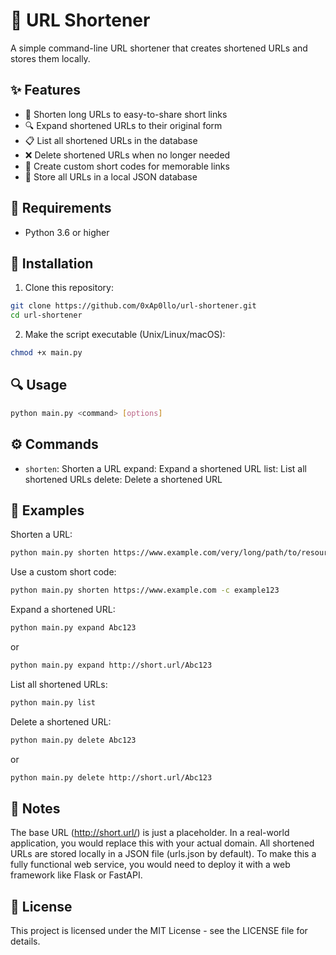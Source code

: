 # 🔗 URL Shortener

A simple command-line URL shortener that creates shortened URLs and stores them locally.

## ✨ Features

- 🔹 Shorten long URLs to easy-to-share short links
- 🔍 Expand shortened URLs to their original form
- 📋 List all shortened URLs in the database
- ❌ Delete shortened URLs when no longer needed
- 🎯 Create custom short codes for memorable links
- 💾 Store all URLs in a local JSON database

## 🔧 Requirements

- Python 3.6 or higher

## 🚀 Installation

1. Clone this repository:
```bash
git clone https://github.com/0xAp0llo/url-shortener.git
cd url-shortener
```

2. Make the script executable (Unix/Linux/macOS):
```bash
chmod +x main.py
```

## 🔍 Usage
```bash
python main.py <command> [options]
```

## ⚙️ Commands

- `shorten`: Shorten a URL
expand: Expand a shortened URL
list: List all shortened URLs
delete: Delete a shortened URL

## 📝 Examples

Shorten a URL:
```bash
python main.py shorten https://www.example.com/very/long/path/to/resource
```

Use a custom short code:
```bash
python main.py shorten https://www.example.com -c example123
```

Expand a shortened URL:
```bash
python main.py expand Abc123
```
or
```bash
python main.py expand http://short.url/Abc123
```

List all shortened URLs:
```bash
python main.py list
```

Delete a shortened URL:
```bash
python main.py delete Abc123
```
or
```bash
python main.py delete http://short.url/Abc123
```

## 📄 Notes

The base URL (http://short.url/) is just a placeholder. In a real-world application, you would replace this with your actual domain.
All shortened URLs are stored locally in a JSON file (urls.json by default).
To make this a fully functional web service, you would need to deploy it with a web framework like Flask or FastAPI.

## 📄 License

This project is licensed under the MIT License - see the LICENSE file for details.
